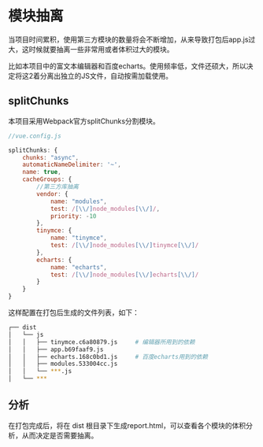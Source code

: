 # 模块抽离
当项目时间累积，使用第三方模块的数量将会不断增加，从来导致打包后app.js过大，这时候就要抽离一些非常用或者体积过大的模块。

比如本项目中的富文本编辑器和百度echarts。使用频率低，文件还硕大，所以决定将这2着分离出独立的JS文件，自动按需加载使用。

## splitChunks
本项目采用Webpack官方splitChunks分割模块。
``` javascript
//vue.config.js

splitChunks: {
	chunks: "async",
	automaticNameDelimiter: '~',
	name: true,
	cacheGroups: {
		//第三方库抽离
		vendor: {
			name: "modules",
			test: /[\\/]node_modules[\\/]/,
			priority: -10
		},
		tinymce: {
			name: "tinymce",
			test: /[\\/]node_modules[\\/]tinymce[\\/]/
		},
		echarts: {
			name: "echarts",
			test: /[\\/]node_modules[\\/]echarts[\\/]/
		}
	}
}
```
这样配置在打包后生成的文件列表，如下：
``` sh
┌── dist
│	└── js
│	│	├── tinymce.c6a80879.js		# 编辑器所用到的依赖
│	│	├── app.b69faaf9.js
│	│	├── echarts.168c0bd1.js		# 百度echarts用到的依赖
│	│	├── modules.533004cc.js
│	│	└── ***.js
│	└── ***
```

## 分析
在打包完成后，将在 dist 根目录下生成report.html，可以查看各个模块的体积分析，从而决定是否需要抽离。

<img :src="$withBase('/report.jpg')">